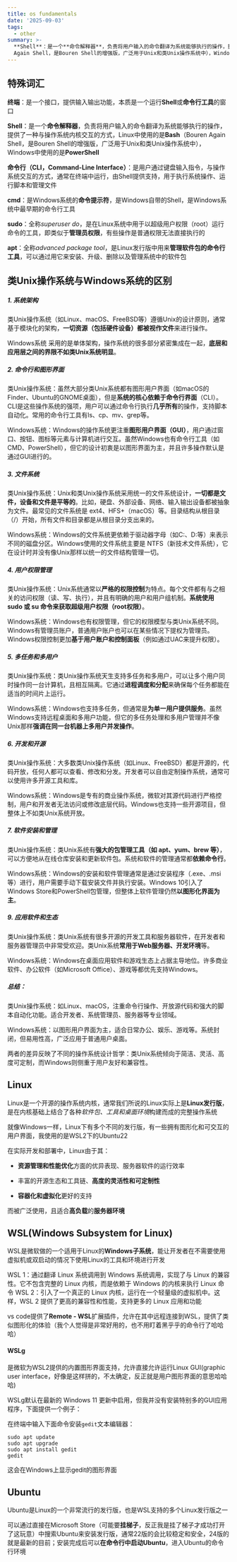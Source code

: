 ```yaml
---
title: os fundamentals
date: '2025-09-03'
tags:
  - other
summary: >-
  **Shell**：是一个**命令解释器**，负责将用户输入的命令翻译为系统能够执行的操作，提供了一种与操作系统内核交互的方式，Linux中使用的是**Bash**（Bouren
  Again Shell，是Bouren Shell的增强版，广泛用于Unix和类Unix操作系统中），Windows中使用的是**PowerShell**
---
```

## 特殊词汇
**终端**：是一个接口，提供输入输出功能，本质是一个运行**Shell**或**命令行工具**的窗口

**Shell**：是一个**命令解释器**，负责将用户输入的命令翻译为系统能够执行的操作，提供了一种与操作系统内核交互的方式，Linux中使用的是**Bash**（Bouren Again Shell，是Bouren Shell的增强版，广泛用于Unix和类Unix操作系统中），Windows中使用的是**PowerShell**

**命令行（CLI，Command-Line Interface）**：是用户通过键盘输入指令，与操作系统交互的方式，通常在终端中运行，由Shell提供支持，用于执行系统操作、运行脚本和管理文件

**cmd**：是Windows系统的**命令提示符**，是Windows自带的Shell，是Windows系统中最早期的命令行工具

**sudo**：全称*superuser do*，是在Linux系统中用于以超级用户权限（root）运行命令的工具，即类似于**管理员权限**，有些操作是普通权限无法直接执行的

**apt**：全称*advanced package tool*，是Linux发行版中用来**管理软件包的命令行工具**，可以通过用它来安装、升级、删除以及管理系统中的软件包

## 类Unix操作系统与Windows系统的区别
##### 1. 系统架构
类Unix操作系统（如Linux、macOS、FreeBSD等）遵循Unix的设计原则，通常基于模块化的架构，**一切资源（包括硬件设备）都被视作文件**来进行操作。

Windows系统 采用的是单体架构，操作系统的很多部分紧密集成在一起，**底层和应用层之间的界限不如类Unix系统明显**。

##### 2. 命令行和图形界面
类Unix操作系统：虽然大部分类Unix系统都有图形用户界面（如macOS的Finder、Ubuntu的GNOME桌面），但是**系统的核心依赖于命令行界面**（CLI）。CLI是这些操作系统的强项，用户可以通过命令行执行**几乎所有**的操作，支持脚本自动化。常用的命令行工具有ls、cp、mv、grep等。

Windows系统：Windows的操作系统更注重**图形用户界面（GUI）**，用户通过窗口、按钮、图标等元素与计算机进行交互。虽然Windows也有命令行工具（如CMD、PowerShell），但它的设计初衷是以图形界面为主，并且许多操作默认是通过GUI进行的。

##### 3. 文件系统
类Unix操作系统：Unix和类Unix操作系统采用统一的文件系统设计，**一切都是文件，设备和文件是平等的**。比如，硬盘、外部设备、网络、输入输出设备都被抽象为文件。最常见的文件系统是 ext4、HFS+（macOS）等。目录结构从根目录（/）开始，所有文件和目录都是从根目录分支出来的。

Windows系统：Windows的文件系统更依赖于驱动器字母（如C:、D:等）来表示不同的磁盘分区。Windows使用的文件系统主要是 NTFS（新技术文件系统），它在设计时并没有像Unix那样以统一的文件结构管理一切。

##### 4. 用户权限管理
类Unix操作系统：Unix系统通常以**严格的权限控制**为特点。每个文件都有与之相关的访问权限（读、写、执行），并且有明确的用户和用户组机制。**系统使用 sudo 或 su 命令来获取超级用户权限（root权限）**。

Windows系统：Windows也有权限管理，但它的权限模型与类Unix系统不同。Windows有管理员账户，普通用户账户也可以在某些情况下提权为管理员。Windows权限控制更加**基于用户账户和控制面板**（例如通过UAC来提升权限）。

##### 5. 多任务和多用户
类Unix操作系统：类Unix操作系统天生支持多任务和多用户，可以让多个用户同时操作同一台计算机，且相互隔离。它通过**进程调度和分配**来确保每个任务都能在适当的时间片上运行。

Windows系统：Windows也支持多任务，但通常是**为单一用户提供服务**。虽然Windows支持远程桌面和多用户功能，但它的多任务处理和多用户管理并不像Unix那样**强调在同一台机器上多用户并发操作**。

##### 6. 开发和开源
类Unix操作系统：大多数类Unix操作系统（如Linux、FreeBSD）都是开源的，代码开放，任何人都可以查看、修改和分发。开发者可以自由定制操作系统，通常可以使用许多开源工具和库。

Windows系统：Windows是专有的商业操作系统，微软对其源代码进行严格控制，用户和开发者无法访问或修改底层代码。Windows也支持一些开源项目，但整体上不如类Unix系统开放。

##### 7. 软件安装和管理
类Unix操作系统：类Unix系统有**强大的包管理工具（如 apt、yum、brew 等）**，可以方便地从在线仓库安装和更新软件包。系统和软件的管理通常都**依赖命令行**。

Windows系统：Windows的安装和软件管理通常是通过安装程序（.exe、.msi 等）进行，用户需要手动下载安装文件并执行安装。Windows 10引入了Windows Store和PowerShell包管理，但整体上软件管理仍然**以图形化界面为主**。

##### 9. 应用软件和生态
类Unix操作系统：类Unix系统有很多开源的开发工具和服务器软件，在开发者和服务器管理员中非常受欢迎。类Unix系统**常用于Web服务器、开发环境**等。

Windows系统：Windows在桌面应用软件和游戏生态上占据主导地位。许多商业软件、办公软件（如Microsoft Office）、游戏等都优先支持Windows。

##### 总结：
类Unix操作系统：如Linux、macOS，注重命令行操作、开放源代码和强大的脚本自动化功能。适合开发者、系统管理员、服务器等专业领域。

Windows系统：以图形用户界面为主，适合日常办公、娱乐、游戏等。系统封闭，但易用性高，广泛应用于普通用户桌面。

两者的差异反映了不同的操作系统设计哲学：类Unix系统倾向于简洁、灵活、高度可定制，而Windows则侧重于用户友好和兼容性。

## Linux
Linux是一个开源的操作系统内核，通常我们所说的Linux实际上是**Linux发行版**，是在内核基础上结合了各种*软件包、工具和桌面环境*构建而成的完整操作系统

就像Windows一样，Linux下有多个不同的发行版，有一些拥有图形化和可交互的用户界面，我使用的是WSL2下的Ubuntu22

在实际开发和部署中，Linux由于其：

* **资源管理和性能优化**方面的优异表现、服务器软件的运行效率

* 丰富的开源生态和工具链、**高度的灵活性和可定制性**

* **容器化和虚拟化**更好的支持

而被广泛使用，且适合**高负载**的**服务器环境**

## WSL(Windows Subsystem for Linux)
WSL是微软做的一个适用于Linux的**Windows子系统**，能让开发者在不需要使用虚拟机或双启动的情况下使用Linux的工具和环境进行开发

WSL 1：通过翻译 Linux 系统调用到 Windows 系统调用，实现了与 Linux 的兼容性。它不包含完整的 Linux 内核，而是依赖于 Windows 的内核来执行 Linux 命令
WSL 2：引入了一个真正的 Linux 内核，运行在一个轻量级的虚拟机中。这样，WSL 2 提供了更高的兼容性和性能，支持更多的 Linux 应用和功能

vs code提供了**Remote - WSL**扩展插件，允许在其中远程连接到WSL，提供了类似图形化的体验（我个人觉得是非常好用的，也不用盯着黑乎乎的命令行了哈哈哈）

#### WSLg
是微软为WSL2提供的内置图形界面支持，允许直接允许运行Linux GUI(graphic user interface，好像是这样拼的，不太确定，反正就是用户图形界面的意思哈哈哈)

WSLg默认在最新的 Windows 11 更新中启用，但我并没有安装特别多的GUI应用程序，下面提供一个例子：

在终端中输入下面命令安装`gedit`文本编辑器：

    sudo apt update
    sudo apt upgrade
    sudo apt install gedit
    gedit

这会在Windows上显示gedit的图形界面

## Ubuntu
Ubuntu是Linux的一个非常流行的发行版，也是WSL支持的多个Linux发行版之一

可以通过直接在Microsoft Store（可能要**挂梯子**，反正我是挂了梯子才成功打开了这玩意）中搜索Ubuntu来安装发行版，通常22版的会比较稳定和安全，24版的就是最新的目前；安装完成后可以**在命令行中启动Ubuntu**，进入Ubuntu的命令行环境
